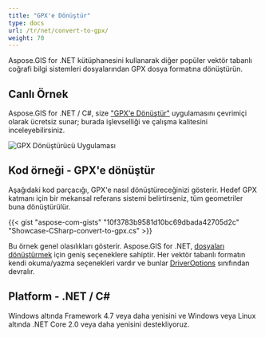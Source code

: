 ```yaml
---
title: "GPX'e Dönüştür"
type: docs
url: /tr/net/convert-to-gpx/
weight: 70
---
```


Aspose.GIS for .NET kütüphanesini kullanarak diğer popüler vektör tabanlı coğrafi bilgi sistemleri dosyalarından GPX dosya formatına dönüştürün.

## **Canlı Örnek**

Aspose.GIS for .NET / C#, size ["GPX'e Dönüştür"](https://products.aspose.app/gis/conversion/convert-to-gpx) uygulamasını çevrimiçi olarak ücretsiz sunar; burada işlevselliği ve çalışma kalitesini inceleyebilirsiniz.

![ GPX Dönüştürücü Uygulaması](conversion.png)

## **Kod örneği - GPX'e dönüştür**

Aşağıdaki kod parçacığı, GPX'e nasıl dönüştüreceğinizi gösterir. Hedef GPX katmanı için bir mekansal referans sistemi belirtirseniz, tüm geometriler buna dönüştürülür. 

{{< gist "aspose-com-gists" "10f3783b9581d10bc69dbada42705d2c" "Showcase-CSharp-convert-to-gpx.cs" >}}

Bu örnek genel olasılıkları gösterir. Aspose.GIS for .NET, [dosyaları dönüştürmek](https://docs.aspose.com/gis/net/vector-layers/) için geniş seçeneklere sahiptir. Her vektör tabanlı formatın kendi okuma/yazma seçenekleri vardır ve bunlar [DriverOptions](https://reference.aspose.com/gis/net/aspose.gis/driveroptions) sınıfından devralır.

## **Platform - .NET / C#**

Windows altında Framework 4.7 veya daha yenisini ve Windows veya Linux altında .NET Core 2.0 veya daha yenisini destekliyoruz.
